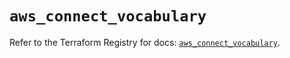 # `aws_connect_vocabulary`

Refer to the Terraform Registry for docs: [`aws_connect_vocabulary`](https://registry.terraform.io/providers/hashicorp/aws/6.11.0/docs/resources/connect_vocabulary).
